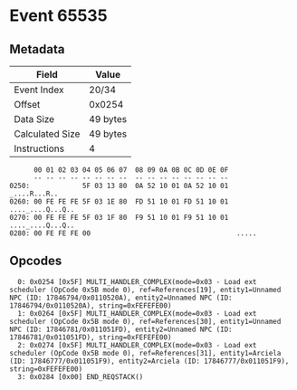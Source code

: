 # Event 65535

## Metadata

| Field           | Value    |
|-----------------|----------|
| Event Index     | 20/34    |
| Offset          | 0x0254   |
| Data Size       | 49 bytes |
| Calculated Size | 49 bytes |
| Instructions    | 4        |

```
      00 01 02 03 04 05 06 07  08 09 0A 0B 0C 0D 0E 0F
      -- -- -- -- -- -- -- --  -- -- -- -- -- -- -- --
0250:             5F 03 13 80  0A 52 10 01 0A 52 10 01      _....R...R..
0260: 00 FE FE FE 5F 03 1E 80  FD 51 10 01 FD 51 10 01  ...._....Q...Q..
0270: 00 FE FE FE 5F 03 1F 80  F9 51 10 01 F9 51 10 01  ...._....Q...Q..
0280: 00 FE FE FE 00                                    .....           
```

## Opcodes

```
  0: 0x0254 [0x5F] MULTI_HANDLER_COMPLEX(mode=0x03 - Load ext scheduler (OpCode 0x5B mode 0), ref=References[19], entity1=Unnamed NPC (ID: 17846794/0x0110520A), entity2=Unnamed NPC (ID: 17846794/0x0110520A), string=0xFEFEFE00)
  1: 0x0264 [0x5F] MULTI_HANDLER_COMPLEX(mode=0x03 - Load ext scheduler (OpCode 0x5B mode 0), ref=References[30], entity1=Unnamed NPC (ID: 17846781/0x011051FD), entity2=Unnamed NPC (ID: 17846781/0x011051FD), string=0xFEFEFE00)
  2: 0x0274 [0x5F] MULTI_HANDLER_COMPLEX(mode=0x03 - Load ext scheduler (OpCode 0x5B mode 0), ref=References[31], entity1=Arciela (ID: 17846777/0x011051F9), entity2=Arciela (ID: 17846777/0x011051F9), string=0xFEFEFE00)
  3: 0x0284 [0x00] END_REQSTACK()
```
